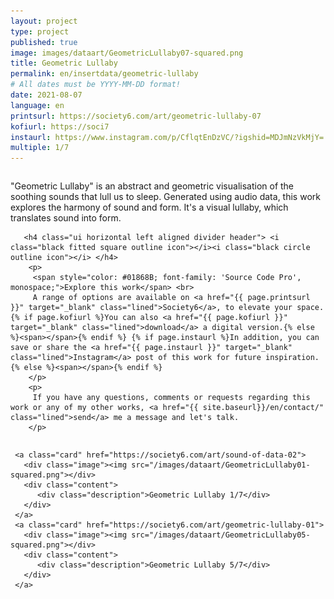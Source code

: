 ```yaml
---
layout: project
type: project
published: true
image: images/dataart/GeometricLullaby07-squared.png
title: Geometric Lullaby
permalink: en/insertdata/geometric-lullaby
# All dates must be YYYY-MM-DD format!
date: 2021-08-07
language: en
printsurl: https://society6.com/art/geometric-lullaby-07
kofiurl: https://soci7
instaurl: https://www.instagram.com/p/CflqtEnDzVC/?igshid=MDJmNzVkMjY=
multiple: 1/7
---
```



<div class="ui stackable grid container">
  <div class="eleven wide column">
       <p>
        "Geometric Lullaby" is an abstract and geometric visualisation of the soothing sounds that lull us to sleep. Generated using audio data, this work explores the harmony of sound and form. It's a visual lullaby, which translates sound into form.
       </p>   
       <div class="ui hidden divider"></div>
   
       <h4 class="ui horizontal left aligned divider header"> <i class="black fitted square outline icon"></i><i class="black circle outline icon"></i> </h4>
        <p>
         <span style="color: #01868B; font-family: 'Source Code Pro', monospace;">Explore this work</span> <br>
         A range of options are available on <a href="{{ page.printsurl }}" target="_blank" class="lined">Society6</a>, to elevate your space. {% if page.kofiurl %}You can also <a href="{{ page.kofiurl }}" target="_blank" class="lined">download</a> a digital version.{% else %}<span></span>{% endif %} {% if page.instaurl %}In addition, you can save or share the <a href="{{ page.instaurl }}" target="_blank" class="lined">Instagram</a> post of this work for future inspiration.{% else %}<span></span>{% endif %}
        </p> 
        <p>       
         If you have any questions, comments or requests regarding this work or any of my other works, <a href="{{ site.baseurl}}/en/contact/" class="lined">send</a> me a message and let's talk.
        </p>
   </div> 
  
   <div class="five wide column">
    <div class="ui one cards">

     <a class="card" href="https://society6.com/art/sound-of-data-02">
       <div class="image"><img src="/images/dataart/GeometricLullaby01-squared.png"></div>
       <div class="content">  
          <div class="description">Geometric Lullaby 1/7</div>
       </div>
     </a>
     <a class="card" href="https://society6.com/art/geometric-lullaby-01">
       <div class="image"><img src="/images/dataart/GeometricLullaby05-squared.png"></div>
       <div class="content">  
          <div class="description">Geometric Lullaby 5/7</div>
       </div>
     </a>

   </div>
  </div>

</div>

